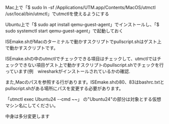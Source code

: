 Mac上で「$ sudo ln -sf /Applications/UTM.app/Contents/MacOS/utmctl /usr/local/bin/utmctl」でutmctlを使えるようにする


Ubuntu上で「$ sudo apt install qemu-guest-agent」でインストールし、「$ sudo systemctl start qemu-guest-agent」で起動しておく


ISEmake.shがMacのターミナルで動かすスクリプトでpullscript.shはゲスト上で動かすスクリプトです。


ISEmake.shの中のutmctlでチェックできる項目はチェックして、utmctlではチェックできない項目ゲスト上で動かすスクリプトのpullscript.shでチェックを行っています(例　wiresharkがインストールされているかの確認.


また,Macのパスを参照する行があります。ISEmake.shの80、83はbashrc.txtとpullscript.shがある場所にパスを変更する必要があります。


「utmctl exec Ubuntu24 --cmd ~~」 の"Ubuntu24"の部分は対象とする仮想マシン名にしてください。


中身は多分変更します
